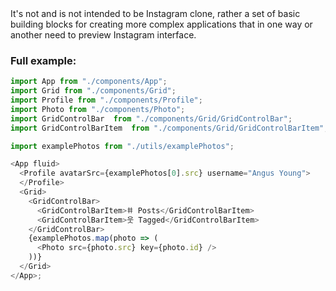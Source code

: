 <br />
<br />

It's not and is not intended to be Instagram clone, rather a set of basic building blocks for creating more complex applications that in one way or another need to preview Instagram interface.

### Full example:

```js
import App from "./components/App";
import Grid from "./components/Grid";
import Profile from "./components/Profile";
import Photo from "./components/Photo";
import GridControlBar  from "./components/Grid/GridControlBar";
import GridControlBarItem  from "./components/Grid/GridControlBarItem";

import examplePhotos from "./utils/examplePhotos";

<App fluid>
  <Profile avatarSrc={examplePhotos[0].src} username="Angus Young">
  </Profile>
  <Grid>
    <GridControlBar>
      <GridControlBarItem>𐄹 Posts</GridControlBarItem>
      <GridControlBarItem>웃 Tagged</GridControlBarItem>
    </GridControlBar>
    {examplePhotos.map(photo => (
      <Photo src={photo.src} key={photo.id} />
    ))}
  </Grid>
</App>;
```
